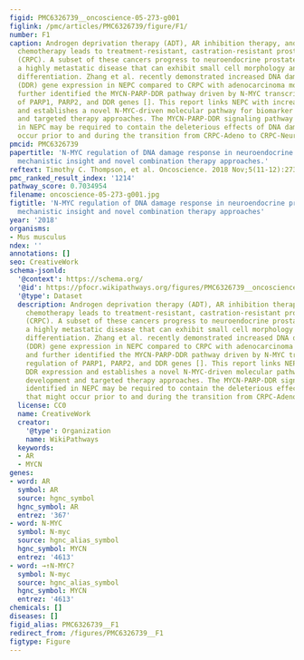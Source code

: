 ```yaml
---
figid: PMC6326739__oncoscience-05-273-g001
figlink: /pmc/articles/PMC6326739/figure/F1/
number: F1
caption: Androgen deprivation therapy (ADT), AR inhibition therapy, and platinum-based
  chemotherapy leads to treatment-resistant, castration-resistant prostate cancer
  (CRPC). A subset of these cancers progress to neuroendocrine prostate cancer (NEPC),
  a highly metastatic disease that can exhibit small cell morphology and neuroendocrine
  differentiation. Zhang et al. recently demonstrated increased DNA damage response
  (DDR) gene expression in NEPC compared to CRPC with adenocarcinoma morphology, and
  further identified the MYCN-PARP-DDR pathway driven by N-MYC transcriptional regulation
  of PARP1, PARP2, and DDR genes []. This report links NEPC with increased DDR expression
  and establishes a novel N-MYC-driven molecular pathway for biomarker development
  and targeted therapy approaches. The MYCN-PARP-DDR signaling pathway identified
  in NEPC may be required to contain the deleterious effects of DNA damage that might
  occur prior to and during the transition from CRPC-Adeno to CRPC-Neuro.
pmcid: PMC6326739
papertitle: 'N-MYC regulation of DNA damage response in neuroendocrine prostate cancer:
  mechanistic insight and novel combination therapy approaches.'
reftext: Timothy C. Thompson, et al. Oncoscience. 2018 Nov;5(11-12):273-275.
pmc_ranked_result_index: '1214'
pathway_score: 0.7034954
filename: oncoscience-05-273-g001.jpg
figtitle: 'N-MYC regulation of DNA damage response in neuroendocrine prostate cancer:
  mechanistic insight and novel combination therapy approaches'
year: '2018'
organisms:
- Mus musculus
ndex: ''
annotations: []
seo: CreativeWork
schema-jsonld:
  '@context': https://schema.org/
  '@id': https://pfocr.wikipathways.org/figures/PMC6326739__oncoscience-05-273-g001.html
  '@type': Dataset
  description: Androgen deprivation therapy (ADT), AR inhibition therapy, and platinum-based
    chemotherapy leads to treatment-resistant, castration-resistant prostate cancer
    (CRPC). A subset of these cancers progress to neuroendocrine prostate cancer (NEPC),
    a highly metastatic disease that can exhibit small cell morphology and neuroendocrine
    differentiation. Zhang et al. recently demonstrated increased DNA damage response
    (DDR) gene expression in NEPC compared to CRPC with adenocarcinoma morphology,
    and further identified the MYCN-PARP-DDR pathway driven by N-MYC transcriptional
    regulation of PARP1, PARP2, and DDR genes []. This report links NEPC with increased
    DDR expression and establishes a novel N-MYC-driven molecular pathway for biomarker
    development and targeted therapy approaches. The MYCN-PARP-DDR signaling pathway
    identified in NEPC may be required to contain the deleterious effects of DNA damage
    that might occur prior to and during the transition from CRPC-Adeno to CRPC-Neuro.
  license: CC0
  name: CreativeWork
  creator:
    '@type': Organization
    name: WikiPathways
  keywords:
  - AR
  - MYCN
genes:
- word: AR
  symbol: AR
  source: hgnc_symbol
  hgnc_symbol: AR
  entrez: '367'
- word: N-MYC
  symbol: N-myc
  source: hgnc_alias_symbol
  hgnc_symbol: MYCN
  entrez: '4613'
- word: →↑N-MYC?
  symbol: N-myc
  source: hgnc_alias_symbol
  hgnc_symbol: MYCN
  entrez: '4613'
chemicals: []
diseases: []
figid_alias: PMC6326739__F1
redirect_from: /figures/PMC6326739__F1
figtype: Figure
---
```

